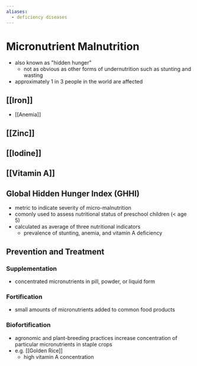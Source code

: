 ```yaml
---
aliases:
  - deficiency diseases
---
```

# Micronutrient Malnutrition
- also known as "hidden hunger"
	- not as obvious as other forms of undernutrition such as stunting and wasting
- approximately 1 in 3 people in the world are affected
## [[Iron]]
- [[Anemia]]
## [[Zinc]]
## [[Iodine]]
## [[Vitamin A]]
## Global Hidden Hunger Index (GHHI)
- metric to indicate severity of micro-malnutrition
- comonly used to assess nutritional status of preschool children (< age 5)
- calculated as average of three nutritional indicators
	- prevalence of stunting, anemia, and vitamin A deficiency
## Prevention and Treatment
### Supplementation
- concentrated micronutrients in pill, powder, or liquid form
### Fortification
- small amounts of micronutrients added to common food products
### Biofortification
- agronomic and plant-breeding practices increase concentration of particular micronutrients in staple crops
- e.g. [[Golden Rice]]
	- high vitamin A concentration
